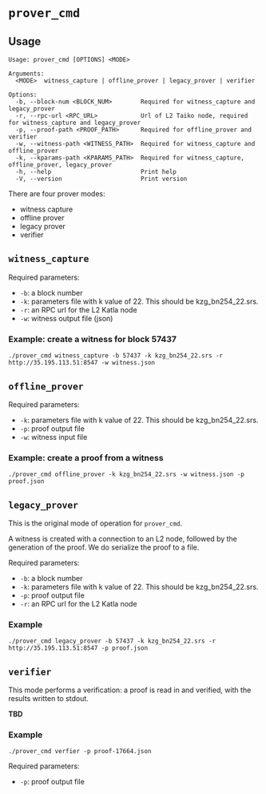
# `prover_cmd`

## Usage

```
Usage: prover_cmd [OPTIONS] <MODE>

Arguments:
  <MODE>  witness_capture | offline_prover | legacy_prover | verifier

Options:
  -b, --block-num <BLOCK_NUM>        Required for witness_capture and legacy_prover
  -r, --rpc-url <RPC_URL>            Url of L2 Taiko node, required for witness_capture and legacy_prover
  -p, --proof-path <PROOF_PATH>      Required for offline_prover and verifier
  -w, --witness-path <WITNESS_PATH>  Required for witness_capture and offline_prover
  -k, --kparams-path <KPARAMS_PATH>  Required for witness_capture, offline_prover, legacy_prover
  -h, --help                         Print help
  -V, --version                      Print version
  ```

There are four prover modes:
- witness capture
- offline prover
- legacy prover
- verifier

## `witness_capture`

Required parameters:
- `-b`: a block number
- `-k`: parameters file with k value of 22. This should be kzg_bn254_22.srs.
- `-r`: an RPC url for the L2 Katla node
- `-w`: witness output file (json)


### Example: create a witness for block 57437

```
./prover_cmd witness_capture -b 57437 -k kzg_bn254_22.srs -r http://35.195.113.51:8547 -w witness.json
```


## `offline_prover`

Required parameters:
- `-k`: parameters file with k value of 22. This should be kzg_bn254_22.srs.
- `-p`: proof output file
- `-w`: witness input file

### Example: create a proof from a witness

```
./prover_cmd offline_prover -k kzg_bn254_22.srs -w witness.json -p proof.json
```


## `legacy_prover`

This is the original mode of operation for `prover_cmd`.  

A witness is created with a connection to an L2 node, followed by the generation of the proof.  We do serialize the proof to a file.


Required parameters:
- `-b`: a block number
- `-k`: parameters file with k value of 22.  This should be kzg_bn254_22.srs.
- `-p`: proof output file
- `-r`: an RPC url for the L2 Katla node

### Example

```
./prover_cmd legacy_prover -b 57437 -k kzg_bn254_22.srs -r http://35.195.113.51:8547 -p proof.json
```

## `verifier`

This mode performs a verification: a proof is read in and verified, with the results written to stdout.

**TBD**


### Example

```
./prover_cmd verfier -p proof-17664.json
```

Required parameters:
- `-p`: proof output file

